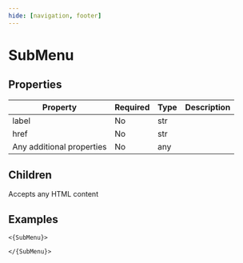 ```yaml
---
hide: [navigation, footer]
---
```

# SubMenu

## Properties

| Property | Required | Type | Description |
|----------|----------|------|-------------|
|label|No|str||
|href|No|str||
|Any additional properties|No|any||

## Children

Accepts any HTML content

## Examples

```
<{SubMenu}>

</{SubMenu}>
```